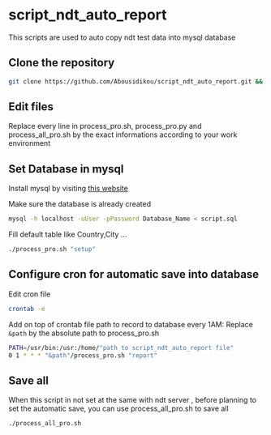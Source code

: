 # script_ndt_auto_report
This scripts are used to auto copy ndt test data into mysql database

## Clone the repository
```bash
git clone https://github.com/Abousidikou/script_ndt_auto_report.git && cd script_ndt_auto_report
```

## Edit files
Replace every line in process_pro.sh, process_pro.py and process_all_pro.sh  by the exact informations according to your work environment


## Set Database in mysql

Install mysql by visiting [this website](https://www.digitalocean.com/community/tutorials/how-to-install-mysql-on-ubuntu-20-04)

Make sure the database is already created 
```bash
mysql -h localhost -uUser -pPassword Database_Name < script.sql
```

Fill default table like Country,City ...
```bash
./process_pro.sh "setup"
```

## Configure cron for automatic save into database

Edit cron file
```bash
crontab -e	
```
Add on top of crontab file path to record to database every 1AM:
Replace `&path` by the absolute path to process_pro.sh
```bash
PATH=/usr/bin:/usr:/home/"path to script_ndt_auto_report file"
0 1 * * * "&path"/process_pro.sh "report" 
```

## Save all
When this script in not set at the same with ndt server , before planning to set the automatic save, you can use process_all_pro.sh to save all
```bash
./process_all_pro.sh
```
